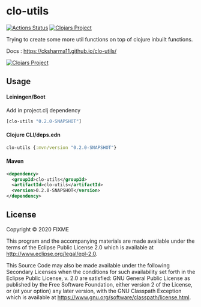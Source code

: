 # clo-utils
[![Actions Status](https://github.com/cksharma11/clo-utils/workflows/Clojure%20CI/badge.svg)](https://github.com/cksharma11/clo-utils/actions)
[![Clojars Project](https://img.shields.io/clojars/v/clo-utils.svg)](https://clojars.org/clo-utils)


Trying to create some more util functions on top of clojure inbuilt functions.

Docs : https://cksharma11.github.io/clo-utils/

[![Clojars Project](http://clojars.org/clo-utils/latest-version.svg)](http://clojars.org/clo-utils)

## Usage

#### Leiningen/Boot
Add in project.clj dependency
``` clojure
[clo-utils "0.2.0-SNAPSHOT"]
```

#### Clojure CLI/deps.edn
```clojure
clo-utils {:mvn/version "0.2.0-SNAPSHOT"}
```

#### Maven
```xml
<dependency>
  <groupId>clo-utils</groupId>
  <artifactId>clo-utils</artifactId>
  <version>0.2.0-SNAPSHOT</version>
</dependency>
```

## License

Copyright © 2020 FIXME

This program and the accompanying materials are made available under the
terms of the Eclipse Public License 2.0 which is available at
http://www.eclipse.org/legal/epl-2.0.

This Source Code may also be made available under the following Secondary
Licenses when the conditions for such availability set forth in the Eclipse
Public License, v. 2.0 are satisfied: GNU General Public License as published by
the Free Software Foundation, either version 2 of the License, or (at your
option) any later version, with the GNU Classpath Exception which is available
at https://www.gnu.org/software/classpath/license.html.
